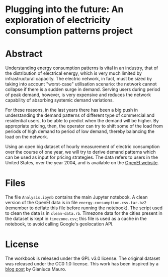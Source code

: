 # Plugging into the future: An exploration of electricity consumption patterns project 
# Abstract

Understanding energy consumption patterns is vital in an industry, that of the distribution of electrical energy, which is very much limited by infrastructural capacity.
The electric network, in fact, must be sized by taking into account "worst-case" utilisation scenario: the network cannot collapse if there is a sudden surge in demand.
Serving users during period of peak demand, however, is very expensive and reduces the network capability of absorbing systemic demand variations.

For these reasons, in the last years there has been a big push in understanding the demand patterns of different type of commercial and residential users, to be able to predict when the demand will be higher.
By appropriate pricing, then, the operator can try to shift some of the load from periods of high demand to period of low demand, thereby balancing the load on the network.

Using an open big dataset of hourly measurement of electric consumption over the course of one year, we will try to derive demand patterns which can be used as input for pricing strategies.
The data refers to users in the United States, over the year 2004, and is available on the [OpenEI website](https://openei.org/datasets/dataset/commercial-and-residential-hourly-load-profiles-for-all-tmy3-locations-in-the-united-states).

# Files

The file `Analysis.ipynb` contains the main Jupyter notebook.
A clean version of the OpenEI data is in file `energy-consumption.csv.tar.bz2` (remember to deflate this file before running the notebook).
The script used to clean the data is in `clean-data.rb`.
Timezone data for the cities present in the dataset is kept in `timezone.csv`; this file is used as a cache in the notebook, to avoid calling Google's geolocation API.

# License

The workbook is released under the GPL v3.0 license.
The original dataset was released under the CC0 1.0 license.
This work has been inspired by a [blog post](https://medium.com/startup-grind/i-reverse-engineered-a-500m-artificial-intelligence-company-in-one-week-heres-the-full-story-d067cef99e1c) by Gianluca Mauro.
